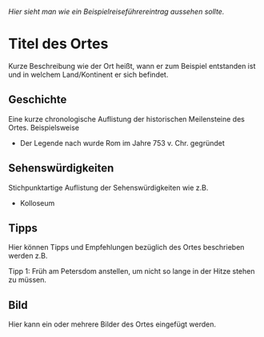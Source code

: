 *Hier sieht man wie ein Beispielreiseführereintrag aussehen sollte.*

# Titel des Ortes

Kurze Beschreibung wie der Ort heißt, wann er zum Beispiel entstanden ist und in welchem Land/Kontinent er sich befindet. 

## Geschichte

Eine kurze chronologische Auflistung der historischen Meilensteine des Ortes. Beispielsweise
* Der Legende nach wurde Rom im Jahre 753 v. Chr. gegründet

## Sehenswürdigkeiten

Stichpunktartige Auflistung der Sehenswürdigkeiten wie z.B.
* Kolloseum

## Tipps

Hier können Tipps und Empfehlungen bezüglich des Ortes beschrieben werden z.B.

Tipp 1: Früh am Petersdom anstellen, um nicht so lange in der Hitze stehen zu müssen.

## Bild

Hier kann ein oder mehrere Bilder des Ortes eingefügt werden.
